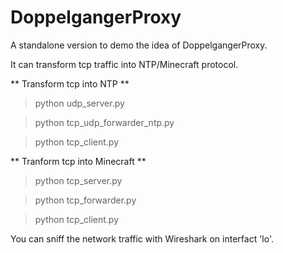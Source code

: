 # DoppelgangerProxy
A standalone version to demo the idea of DoppelgangerProxy.

It can transform tcp traffic into NTP/Minecraft protocol.

** Transform tcp into NTP **

> python udp_server.py

> python tcp_udp_forwarder_ntp.py

> python tcp_client.py

** Tranform tcp into Minecraft **

> python tcp_server.py

> python tcp_forwarder.py

> python tcp_client.py

You can sniff the network traffic with Wireshark on interfact 'lo'.
